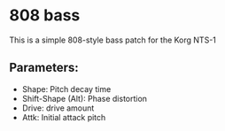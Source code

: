 # 808 bass

This is a simple 808-style bass patch for the Korg NTS-1

## Parameters:
* Shape: Pitch decay time
* Shift-Shape (Alt): Phase distortion
* Drive: drive amount
* Attk: Initial attack pitch
